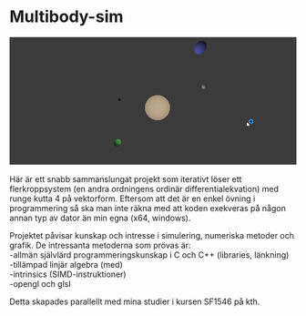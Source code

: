 # Multibody-sim

![alt text](/Pics/seventythree.gif)

Här är ett snabb sammanslungat projekt som iterativt löser ett flerkroppsystem (en andra ordningens ordinär differentialekvation) med runge kutta 4 på vektorform. Eftersom att det är en enkel övning i programmering så ska man inte räkna med att koden exekveras på någon annan typ av dator än min egna (x64, windows).

Projektet påvisar kunskap och intresse i simulering, numeriska metoder och grafik. De intressanta metoderna som prövas är: <br/>
-allmän självlärd programmeringskunskap i C och C++ (libraries, länkning) <br/>
-tillämpad linjär algebra (med) <br/>
-intrinsics (SIMD-instruktioner) <br/>
-opengl och glsl

Detta skapades parallellt med mina studier i kursen SF1546 på kth.


